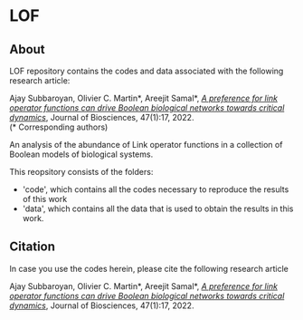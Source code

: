 # LOF

## About
LOF repository contains the codes and data associated with the following research article:

Ajay Subbaroyan, Olivier C. Martin*, Areejit Samal*, [<i>A preference for link operator functions can drive Boolean biological networks towards critical dynamics</i>](https://link.springer.com/article/10.1007/s12038-022-00256-9), Journal of Biosciences, 47(1):17, 2022.<br>
(* Corresponding authors)

An analysis of the abundance of Link operator functions in a collection of Boolean models of biological systems.

This reopsitory consists of the folders: 
- 'code', which contains all the codes necessary to reproduce the results of this work
- 'data', which contains all the data that is used to obtain the results in this work.  

## Citation
In case you use the codes herein, please cite the following research article

Ajay Subbaroyan, Olivier C. Martin*, Areejit Samal*, [<i>A preference for link operator functions can drive Boolean biological networks towards critical dynamics</i>](https://link.springer.com/article/10.1007/s12038-022-00256-9), Journal of Biosciences, 47(1):17, 2022.

